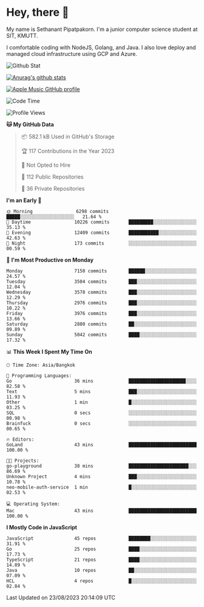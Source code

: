 # Hey, there 🙌
My name is Sethanant Pipatpakorn. I'm a junior computer science student at SIT, KMUTT.

I comfortable coding with NodeJS, Golang, and Java. I also love deploy and managed cloud infrastructure using GCP and Azure.

![Github Stat](https://github-profile-summary-cards.vercel.app/api/cards/profile-details?username=thetkpark&theme=dracula)

[![Anurag's github stats](https://github-readme-stats.vercel.app/api?username=thetkpark&count_private=true&show_icons=true&theme=tokyonight)](https://github.com/anuraghazra/github-readme-stats)

[![Apple Music GitHub profile](https://apple-music-github-profile.rayriffy.com/theme/light.svg?uid=000347.6120fcbefcb74cd59d65c108cc315787.1333)](https://github.com/rayriffy/apple-music-github-profile)

<!--START_SECTION:waka-->
![Code Time](http://img.shields.io/badge/Code%20Time-1%2C017%20hrs%2050%20mins-blue)

![Profile Views](http://img.shields.io/badge/Profile%20Views-0-blue)

**🐱 My GitHub Data** 

> 📦 582.1 kB Used in GitHub's Storage 
 > 
> 🏆 117 Contributions in the Year 2023
 > 
> 🚫 Not Opted to Hire
 > 
> 📜 112 Public Repositories 
 > 
> 🔑 36 Private Repositories 
 > 
**I'm an Early 🐤** 

```text
🌞 Morning                6298 commits        █████░░░░░░░░░░░░░░░░░░░░   21.64 % 
🌆 Daytime                10226 commits       █████████░░░░░░░░░░░░░░░░   35.13 % 
🌃 Evening                12409 commits       ███████████░░░░░░░░░░░░░░   42.63 % 
🌙 Night                  173 commits         ░░░░░░░░░░░░░░░░░░░░░░░░░   00.59 % 
```
📅 **I'm Most Productive on Monday** 

```text
Monday                   7150 commits        ██████░░░░░░░░░░░░░░░░░░░   24.57 % 
Tuesday                  3504 commits        ███░░░░░░░░░░░░░░░░░░░░░░   12.04 % 
Wednesday                3578 commits        ███░░░░░░░░░░░░░░░░░░░░░░   12.29 % 
Thursday                 2976 commits        ███░░░░░░░░░░░░░░░░░░░░░░   10.22 % 
Friday                   3976 commits        ███░░░░░░░░░░░░░░░░░░░░░░   13.66 % 
Saturday                 2880 commits        ██░░░░░░░░░░░░░░░░░░░░░░░   09.89 % 
Sunday                   5042 commits        ████░░░░░░░░░░░░░░░░░░░░░   17.32 % 
```


📊 **This Week I Spent My Time On** 

```text
🕑︎ Time Zone: Asia/Bangkok

💬 Programming Languages: 
Go                       36 mins             █████████████████████░░░░   82.58 % 
Text                     5 mins              ███░░░░░░░░░░░░░░░░░░░░░░   11.93 % 
Other                    1 min               █░░░░░░░░░░░░░░░░░░░░░░░░   03.25 % 
SQL                      0 secs              ░░░░░░░░░░░░░░░░░░░░░░░░░   00.98 % 
Brainfuck                0 secs              ░░░░░░░░░░░░░░░░░░░░░░░░░   00.65 % 

🔥 Editors: 
GoLand                   43 mins             █████████████████████████   100.00 % 

🐱‍💻 Projects: 
go-playground            38 mins             ██████████████████████░░░   86.69 % 
Unknown Project          4 mins              ███░░░░░░░░░░░░░░░░░░░░░░   10.78 % 
neo-mobile-auth-service  1 min               █░░░░░░░░░░░░░░░░░░░░░░░░   02.53 % 

💻 Operating System: 
Mac                      43 mins             █████████████████████████   100.00 % 
```

**I Mostly Code in JavaScript** 

```text
JavaScript               45 repos            ████████░░░░░░░░░░░░░░░░░   31.91 % 
Go                       25 repos            ████░░░░░░░░░░░░░░░░░░░░░   17.73 % 
TypeScript               21 repos            ████░░░░░░░░░░░░░░░░░░░░░   14.89 % 
Java                     10 repos            ██░░░░░░░░░░░░░░░░░░░░░░░   07.09 % 
HCL                      4 repos             █░░░░░░░░░░░░░░░░░░░░░░░░   02.84 % 
```




 Last Updated on 23/08/2023 20:14:09 UTC
<!--END_SECTION:waka-->
